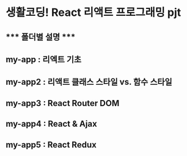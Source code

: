 # 생활코딩! React 리액트 프로그래밍 pjt


## *** 폴더별 설명 ***


## my-app : 리엑트 기초


## my-app2 : 리액트 클래스 스타일 vs. 함수 스타일


## my-app3 : React Router DOM


## my-app4 : React & Ajax


## my-app5 : React Redux 